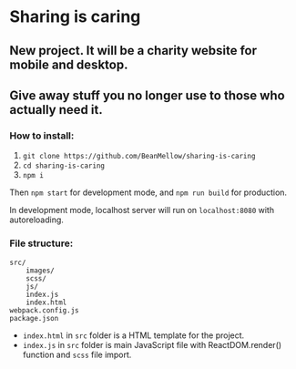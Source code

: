 # Sharing is caring
## New project. It will be a charity website for mobile and desktop.
## Give away stuff you no longer use to those who actually need it.
### How to install:
1. `git clone https://github.com/BeanMellow/sharing-is-caring`
2. `cd sharing-is-caring`
3. `npm i`

Then `npm start` for development mode, and `npm run build` for production.

In development mode, localhost server will run on `localhost:8080` with autoreloading.


### File structure:
```
src/
    images/
    scss/
    js/
    index.js
    index.html
webpack.config.js
package.json
```

- `index.html` in `src` folder is a HTML template for the project.
- `index.js` in `src` folder is main JavaScript file with ReactDOM.render() function and `scss` file import.